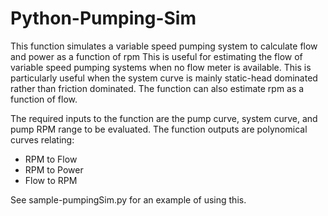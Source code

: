 # Python-Pumping-Sim

This function simulates a variable speed pumping system to calculate flow and power as a function of rpm This is useful for estimating the flow of variable speed pumping systems when no flow meter is available. This is particularly useful when the system curve is mainly static-head dominated rather than friction dominated. The function can also estimate rpm as a function of flow.

The required inputs to the function are the pump curve, system curve, and pump RPM range to be evaluated. The function outputs are polynomical curves relating:
- RPM to Flow
- RPM to Power
- Flow to RPM

See sample-pumpingSim.py for an example of using this.
